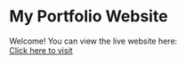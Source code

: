 # My Portfolio Website

Welcome! You can view the live website here:  
[Click here to visit](https://garv-007.github.io/PortFolio_Website/)

